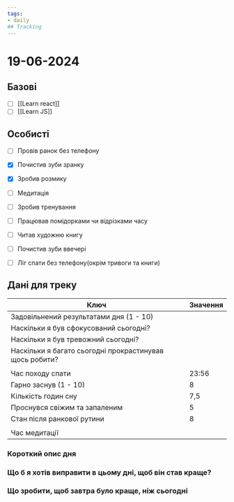 ```yaml
---
tags:
- daily
## Tracking
---
```

# 19-06-2024

## Базові

- [ ] [[Learn react]]
- [ ] [[Learn JS]]

## Особисті

- [ ] Провів ранок без телефону
- [x] Почистив зуби зранку
- [x] Зробив розмику

- [ ] Медитація
- [ ] Зробив тренування
- [ ] Працював помідорками чи відрізками часу

- [ ] Читав художню книгу
- [ ] Почистив зуби ввечері
- [ ] Ліг спати без телефону(окрім тривоги та книги)

## Дані для треку


| Ключ                                                    | Значення |
| ------------------------------------------------------- | -------- |
| Задовільнений результатами дня (1 - 10)                 |          |
| Наскільки я був сфокусований сьогодні?                  |          |
| Наскільки я був тревожний сьогодні?                     |          |
| Наскільки я багато сьогодні прокрастинував щось робити? |          |
|                                                         |          |
| Час походу спати                                        | 23:56    |
| Гарно заснув (1 - 10)                                   | 8        |
| Кількість годин сну                                     | 7,5      |
| Проснувся свіжим та запаленим                           | 5        |
| Стан після ранкової рутини                              | 8        |
|                                                         |          |
| Час медитації                                           |          |

### Короткий опис дня


### Що б я хотів виправити в цьому дні, щоб він став краще?


### Що зробити, щоб завтра було краще, ніж сьогодні


